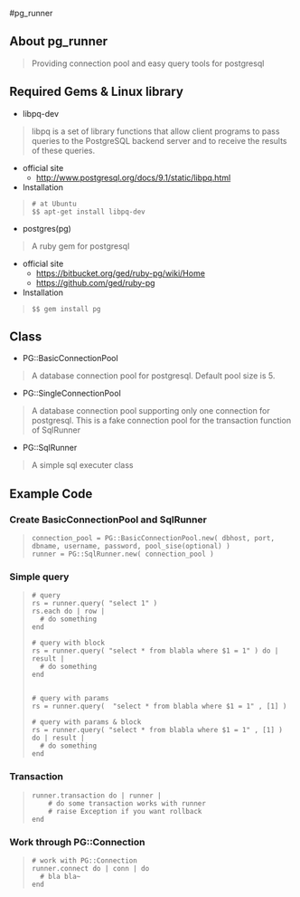 #pg_runner

## About pg_runner
> Providing connection pool and easy query tools for postgresql

## Required Gems & Linux library

- libpq-dev
> libpq is a set of library functions that allow client programs to pass queries to the PostgreSQL backend server and to receive the results of these queries.
  
  - official site 
    - http://www.postgresql.org/docs/9.1/static/libpq.html
  - Installation
>     # at Ubuntu
>     $$ apt-get install libpq-dev

- postgres(pg)
> A ruby gem for postgresql
  
  - official site
    - https://bitbucket.org/ged/ruby-pg/wiki/Home
    - https://github.com/ged/ruby-pg
  - Installation 
>     $$ gem install pg

## Class 

- PG::BasicConnectionPool
> A database connection pool for postgresql. Default pool size is 5.

- PG::SingleConnectionPool
> A database connection pool supporting only one connection for postgresql. This is a fake connection pool for the transaction function of SqlRunner

- PG::SqlRunner
> A simple sql executer class
    

## Example Code

### Create BasicConnectionPool and SqlRunner
>     connection_pool = PG::BasicConnectionPool.new( dbhost, port, dbname, username, password, pool_sise(optional) )
>     runner = PG::SqlRunner.new( connection_pool )

### Simple query
>     # query
>     rs = runner.query( "select 1" )
>     rs.each do | row |
>       # do something
>     end
> 
>     # query with block
>     rs = runner.query( "select * from blabla where $1 = 1" ) do | result |
>       # do something
>     end
> 
> 
>     # query with params
>     rs = runner.query(  "select * from blabla where $1 = 1" , [1] )
> 
>     # query with params & block
>     rs = runner.query( "select * from blabla where $1 = 1" , [1] ) do | result |
>       # do something
>     end

### Transaction
>     runner.transaction do | runner |
>         # do some transaction works with runner
>         # raise Exception if you want rollback
>     end

### Work through PG::Connection
>     # work with PG::Connection
>     runner.connect do | conn | do
>       # bla bla~
>     end

